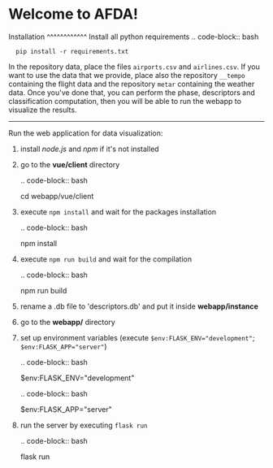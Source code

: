 Welcome to AFDA!
================================

Installation
^^^^^^^^^^^^
Install all python requirements
   .. code-block:: bash

      pip install -r requirements.txt

In the repository data, place the files `airports.csv` and `airlines.csv`.
If you want to use the data that we provide, place also the repository `__tempo`
containing the flight data and the repository `metar` containing the weather data.
Once you've done that, you can perform the phase, descriptors and classification computation,
then you will be able to run the webapp to visualize the results.

---------------------------------------

Run the web application for data visualization:
   1. install *node.js* and *npm* if it's not installed
   2. go to the **vue/client** directory

      .. code-block:: bash

         cd webapp/vue/client

   3. execute `npm install` and wait for the packages installation

      .. code-block:: bash

         npm install

   4. execute `npm run build` and wait for the compilation

      .. code-block:: bash

         npm run build

   5. rename a .db file to 'descriptors.db' and put it inside **webapp/instance**
   6. go to the **webapp/** directory
   7. set up environment variables (execute `$env:FLASK_ENV="development"`; `$env:FLASK_APP="server"`)

      .. code-block:: bash
         
         $env:FLASK_ENV="development"

      .. code-block:: bash

         $env:FLASK_APP="server"
         
   8. run the server by executing `flask run`

      .. code-block:: bash

         flask run